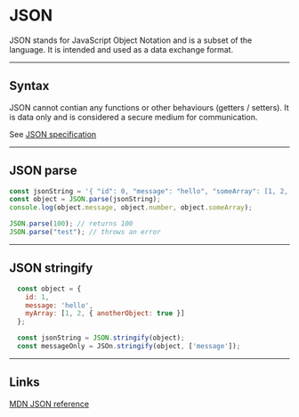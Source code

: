 # JSON

JSON stands for JavaScript Object Notation and is a subset of the language.
It is intended and used as a data exchange format.

---
## Syntax
JSON cannot contian any functions or other behaviours (getters / setters).
It is data only and is considered a secure medium for communication.


See [JSON specification](http://www.json.org/)

---
## JSON parse

```javascript
const jsonString = '{ "id": 0, "message": "hello", "someArray": [1, 2, 3]  }';
const object = JSON.parse(jsonString);
console.log(object.message, object.number, object.someArray);

JSON.parse(100); // returns 100
JSON.parse("test"); // throws an error
```

---
## JSON stringify

```javascript
  const object = {
    id: 1,
    message: 'hello',
    myArray: [1, 2, { anotherObject: true }]
  };

  const jsonString = JSON.stringify(object);
  const messageOnly = JSOn.stringify(object, ['message']);
```

---
## Links

[MDN JSON reference](https://developer.mozilla.org/en/docs/Web/JavaScript/Reference/Global_Objects/JSON)
